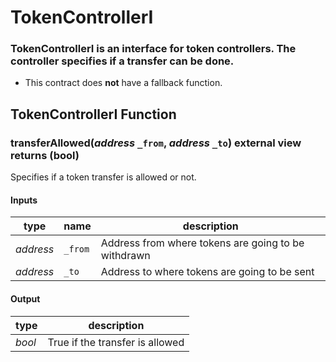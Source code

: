 # TokenControllerI

### TokenControllerI is an interface for token controllers. The controller specifies if a transfer can be done.

- This contract does **not** have a fallback function.

## TokenControllerI Function

### transferAllowed(*address* `_from`, *address* `_to`) external view returns (bool)

Specifies if a token transfer is allowed or not.

#### Inputs

| type      | name     | description      |
| --------- | -------- | ---------------- |
| *address* | `_from` | Address from where tokens are going to be withdrawn |
| *address*   | `_to`                 | Address to where tokens are going to be sent |

#### Output

| type     | description                |
| -------- | -------------------------- |
| *bool* | True if the transfer is allowed |

